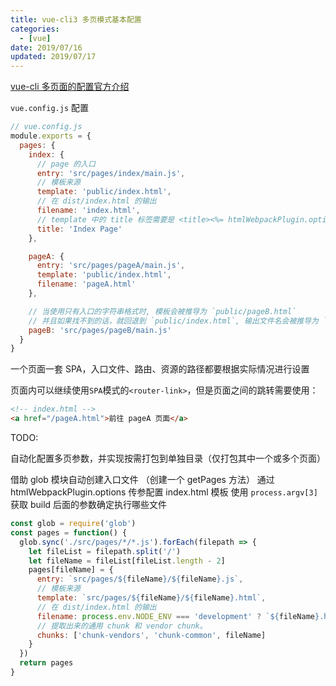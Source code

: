 ```yaml
---
title: vue-cli3 多页模式基本配置
categories:
  - [vue]
date: 2019/07/16
updated: 2019/07/17
---
```


[vue-cli 多页面的配置官方介绍](https://cli.vuejs.org/zh/config/#pages)

`vue.config.js` 配置

```js
// vue.config.js
module.exports = {
  pages: {
    index: {
      // page 的入口
      entry: 'src/pages/index/main.js',
      // 模板来源
      template: 'public/index.html',
      // 在 dist/index.html 的输出
      filename: 'index.html',
      // template 中的 title 标签需要是 <title><%= htmlWebpackPlugin.options.title %></title>
      title: 'Index Page'
    },

    pageA: {
      entry: 'src/pages/pageA/main.js',
      template: 'public/index.html',
      filename: 'pageA.html'
    },

    // 当使用只有入口的字符串格式时, 模板会被推导为 `public/pageB.html`
    // 并且如果找不到的话，就回退到 `public/index.html`, 输出文件名会被推导为 `pageB.html`
    pageB: 'src/pages/pageB/main.js'
  }
}
```

一个页面一套 SPA，入口文件、路由、资源的路径都要根据实际情况进行设置

页面内可以继续使用`SPA`模式的`<router-link>`，但是页面之间的跳转需要使用：

```html
<!-- index.html -->
<a href="/pageA.html">前往 pageA 页面</a>
```

TODO:

自动化配置多页参数，并实现按需打包到单独目录（仅打包其中一个或多个页面）

借助 glob 模块自动创建入口文件 （创建一个 getPages 方法）
通过 htmlWebpackPlugin.options 传参配置 index.html 模板
使用 `process.argv[3]` 获取 build 后面的参数确定执行哪些文件

```js
const glob = require('glob')
const pages = function() {
  glob.sync('./src/pages/*/*.js').forEach(filepath => {
    let fileList = filepath.split('/')
    let fileName = fileList[fileList.length - 2]
    pages[fileName] = {
      entry: `src/pages/${fileName}/${fileName}.js`,
      // 模板来源
      template: `src/pages/${fileName}/${fileName}.html`,
      // 在 dist/index.html 的输出
      filename: process.env.NODE_ENV === 'development' ? `${fileName}.html` : `${fileName}/${fileName}.html`,
      // 提取出来的通用 chunk 和 vendor chunk。
      chunks: ['chunk-vendors', 'chunk-common', fileName]
    }
  })
  return pages
}
```
